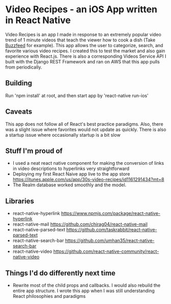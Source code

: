 # Video Recipes - an iOS App written in React Native
Video Recipes is an app I made in response to an extremely popular video trend of 1 minute videos that teach the viewer how to cook a dish (Take [Buzzfeed](http://www.facebook.com/buzzfeedtasty/videos/1887826731469967/) for example). This app allows the user to categorize, search, and favorite various video recipes. I created this to test the market and also gain experience with React.js. There is also a corresponding Videos Service API I built with the Django REST Framework and ran on AWS that this app pulls from periodically.

## Building
Run 'npm install' at root, and then start app by 'react-native run-ios'

## Caveats
This app does not follow all of React's best practice paradigms. Also, there was a slight issue where favorites would not update as quickly. There is also a startup issue where occasionally startup is a bit slow
 
## Stuff I'm proud of
* I used a neat react native component for making the conversion of links in video descriptions to hyperlinks very straightforward
* Deploying my first React Naive app live to the app store https://itunes.apple.com/us/app/30s-video-recipes/id1161291434?mt=8
* The Realm database worked smoothly and the model.

## Libraries
* react-native-hyperlink https://www.npmjs.com/package/react-native-hyperlink
* react-native-mail https://github.com/chirag04/react-native-mail
* react-native-parsed-text https://github.com/taskrabbit/react-native-parsed-text
* react-native-search-bar https://github.com/umhan35/react-native-search-bar
* react-native-video https://github.com/react-native-community/react-native-video

## Things I'd do differently next time
* Rewrite most of the child props and callbacks. I would also rebuild the entire app structure. I wrote this app when I was still understanding React philosophies and paradigms
